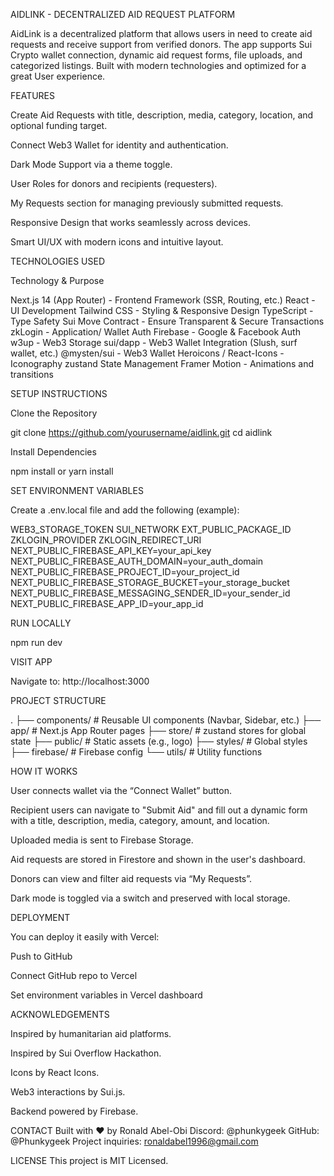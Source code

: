 AIDLINK - DECENTRALIZED AID REQUEST PLATFORM

AidLink is a decentralized platform that allows users in need to create aid requests and receive support from verified donors. The app supports Sui Crypto wallet connection, dynamic aid request forms, file uploads, and categorized listings. Built with modern technologies and optimized for a great User experience.


FEATURES

Create Aid Requests with title, description, media, category, location, and optional funding target.

Connect Web3 Wallet for identity and authentication.

Dark Mode Support via a theme toggle.

User Roles for donors and recipients (requesters).

My Requests section for managing previously submitted requests.

Responsive Design that works seamlessly across devices.

Smart UI/UX with modern icons and intuitive layout.


TECHNOLOGIES USED

Technology & Purpose

Next.js 14 (App Router) - Frontend Framework (SSR, Routing, etc.)
React - UI Development
Tailwind CSS - Styling & Responsive Design
TypeScript - Type Safety
Sui Move Contract - Ensure Transparent & Secure Transactions
zkLogin - Application/ Wallet Auth
Firebase - Google & Facebook Auth
w3up - Web3 Storage
sui/dapp - Web3 Wallet Integration (Slush, surf wallet, etc.)
@mysten/sui - Web3 Wallet
Heroicons / React-Icons - Iconography
zustand	State Management
Framer Motion - Animations and transitions


SETUP INSTRUCTIONS

Clone the Repository

git clone https://github.com/yourusername/aidlink.git
cd aidlink

Install Dependencies

npm install
or
yarn install


SET ENVIRONMENT VARIABLES

Create a .env.local file and add the following (example):

WEB3_STORAGE_TOKEN
SUI_NETWORK
EXT_PUBLIC_PACKAGE_ID
ZKLOGIN_PROVIDER
ZKLOGIN_REDIRECT_URI
NEXT_PUBLIC_FIREBASE_API_KEY=your_api_key
NEXT_PUBLIC_FIREBASE_AUTH_DOMAIN=your_auth_domain
NEXT_PUBLIC_FIREBASE_PROJECT_ID=your_project_id
NEXT_PUBLIC_FIREBASE_STORAGE_BUCKET=your_storage_bucket
NEXT_PUBLIC_FIREBASE_MESSAGING_SENDER_ID=your_sender_id
NEXT_PUBLIC_FIREBASE_APP_ID=your_app_id


RUN LOCALLY

npm run dev


VISIT APP

Navigate to: http://localhost:3000


PROJECT STRUCTURE

.
├── components/         # Reusable UI components (Navbar, Sidebar, etc.)
├── app/                # Next.js App Router pages
├── store/              # zustand stores for global state
├── public/             # Static assets (e.g., logo)
├── styles/             # Global styles
├── firebase/           # Firebase config
└── utils/              # Utility functions

HOW IT WORKS

User connects wallet via the “Connect Wallet” button.

Recipient users can navigate to "Submit Aid" and fill out a dynamic form with a title, description, media, category, amount, and location.

Uploaded media is sent to Firebase Storage.

Aid requests are stored in Firestore and shown in the user's dashboard.

Donors can view and filter aid requests via “My Requests”.

Dark mode is toggled via a switch and preserved with local storage.


DEPLOYMENT

You can deploy it easily with Vercel:

Push to GitHub

Connect GitHub repo to Vercel

Set environment variables in Vercel dashboard


ACKNOWLEDGEMENTS

Inspired by humanitarian aid platforms.

Inspired by Sui Overflow Hackathon.

Icons by React Icons.

Web3 interactions by Sui.js.

Backend powered by Firebase.


CONTACT
Built with ❤️ by Ronald Abel-Obi
Discord: @phunkygeek
GitHub: @Phunkygeek
Project inquiries: ronaldabel1996@gmail.com


LICENSE
This project is MIT Licensed.

